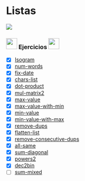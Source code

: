 # Listas 

<img src='https://web.archive.org/web/20090902092639/http://geocities.com/TheTropics/Coast/1332/chains.gif'/>

### <img width="30" src="https://web.archive.org/web/20091026100043im_/http://geocities.com/hellokitty_can/smile.gif"/> Ejercicios <img width="30" src="https://web.archive.org/web/20091026100043im_/http://geocities.com/hellokitty_can/smile.gif"/>

- [x] [Isogram](https://github.com/toninavhd/1-DAW_pt2/blob/main/PRO/ut4/tareas/listas/isogram/main.py) 
- [x] [num-words](https://github.com/toninavhd/1-DAW_pt2/blob/main/PRO/ut4/tareas/listas/num-words/main.py) 
- [x] [fix-date](https://github.com/toninavhd/1-DAW_pt2/blob/main/PRO/ut4/tareas/listas/fix-date/main.py)
- [x] [chars-list](https://github.com/toninavhd/1-DAW_pt2/blob/main/PRO/ut4/tareas/listas/chars-list/main.py)
- [x] [dot-product](https://github.com/toninavhd/1-DAW_pt2/blob/main/PRO/ut4/tareas/listas/dot-product/main.py)
- [x] [mul-matrix2](https://github.com/toninavhd/1-DAW_pt2/blob/main/PRO/ut4/tareas/listas/mul-matrix2/main.py)
- [x] [max-value](https://github.com/toninavhd/1-DAW_pt2/blob/main/PRO/ut4/tareas/listas/max-value/main.py)
- [x] [max-value-with-min](https://github.com/toninavhd/1-DAW_pt2/blob/main/PRO/ut4/tareas/listas/max-value-with-min/main.py)
- [x] [min-value](https://github.com/toninavhd/1-DAW_pt2/blob/main/PRO/ut4/tareas/listas/min-value/main.py)
- [x] [min-value-with-max](https://github.com/toninavhd/1-DAW_pt2/blob/main/PRO/ut4/tareas/listas/min-value-with-max/main.py)
- [x] [remove-dups](https://github.com/toninavhd/1-DAW_pt2/blob/main/PRO/ut4/tareas/listas/remove-dups/main.py)
- [x] [flatten-list](https://github.com/toninavhd/1-DAW_pt2/blob/main/PRO/ut4/tareas/listas/flatten-list/main.py)
- [x] [remove-consecutive-dups](https://github.com/toninavhd/1-DAW_pt2/blob/main/PRO/ut4/tareas/listas/remove-consecutive-dups/main.py)
- [x] [all-same](https://github.com/toninavhd/1-DAW_pt2/blob/main/PRO/ut4/tareas/listas/all-same/main.py)
- [x] [sum-diagonal](https://github.com/toninavhd/1-DAW_pt2/blob/main/PRO/ut4/tareas/listas/sum-diagonal/main.py)
- [x] [powers2](https://github.com/toninavhd/1-DAW_pt2/blob/main/PRO/ut4/tareas/listas/powers2/main.py)
- [x] [dec2bin](https://github.com/toninavhd/1-DAW_pt2/blob/main/PRO/ut4/tareas/listas/dec2bin/main.py)
- [ ] [sum-mixed](https://github.com/toninavhd/1-DAW_pt2/blob/main/PRO/ut4/tareas/listas/sum-mixed/main.py)